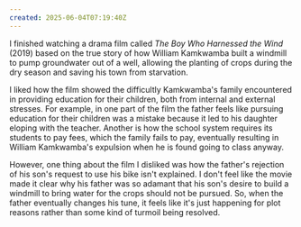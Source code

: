 ```yaml
---
created: 2025-06-04T07:19:40Z
---
```


I finished watching a drama film called _The Boy Who Harnessed the Wind_ (2019) based on the true story of how William Kamkwamba built a windmill to pump groundwater out of a well, allowing the planting of crops during the dry season and saving his town from starvation.

I liked how the film showed the difficultly Kamkwamba's family encountered in providing education for their children, both from internal and external stresses. For example, in one part of the film the father feels like pursuing education for their children was a mistake because it led to his daughter eloping with the teacher. Another is how the school system requires its students to pay fees, which the family fails to pay, eventually resulting in William Kamkwamba's expulsion when he is found going to class anyway.

However, one thing about the film I disliked was how the father's rejection of his son's request to use his bike isn't explained. I don't feel like the movie made it clear why his father was so adamant that his son's desire to build a windmill to bring water for the crops should not be pursued. So, when the father eventually changes his tune, it feels like it's just happening for plot reasons rather than some kind of turmoil being resolved.
